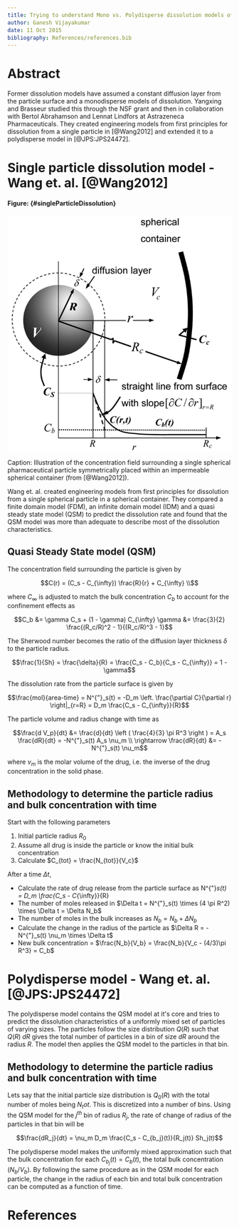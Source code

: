```yaml
---
title: Trying to understand Mono vs. Polydisperse dissolution models of Wang and Brasseur
author: Ganesh Vijayakumar
date: 11 Oct 2015
bibliography: References/references.bib
---
```


# Abstract

Former dissolution models have assumed a constant diffusion layer from the particle surface and a monodisperse models of dissolution. Yangxing and Brasseur studied this through the NSF grant and then in collaboration with Bertol Abrahamson and Lennat Lindfors at Astrazeneca Pharmaceuticals. They created engineering models from first principles for dissolution from a single particle in [@Wang2012] and extended it to a polydisperse model in [@JPS:JPS24472].

# Single particle dissolution model - Wang et. al. [@Wang2012]

#### Figure: {#singleParticleDissolution}

![](singleParticleDissolution.png)

Caption: Illustration of the concentration field surrounding a single spherical pharmaceutical particle symmetrically placed within an impermeable spherical container (from [@Wang2012]).

Wang et. al. created engineering models from first principles for dissolution from a single spherical particle in a spherical container. They compared a finite domain model (FDM), an infinite domain model (IDM) and a quasi steady state model (QSM) to predict the dissolution rate and found that the QSM model was more than adequate to describe most of the dissolution characteristics.



## Quasi Steady State model (QSM)

The concentration field surrounding the particle is given by 

~~~math
C(r) = (C_s - C_{\infty}) \frac{R}{r} + C_{\infty} \\
~~~

where $C_{\infty}$ is adjusted to match the bulk concentration $C_b$ to account for the confinement effects as

~~~math
C_b &= \gamma C_s + (1 - \gamma) C_{\infty}
\gamma &= \frac{3}{2} \frac{(R_c/R)^2 - 1}{(R_c/R)^3 - 1}
~~~

The Sherwood number becomes the ratio of the diffusion layer thickness $\delta$ to the particle radius. 

~~~math
\frac{1}{Sh} = \frac{\delta}{R} = \frac{C_s - C_b}{C_s - C_{\infty}} = 1 - \gamma
~~~

The dissolution rate from the particle surface is given by 

~~~math
\frac{mol}{area-time} = N^{"}_s(t) = -D_m \left. \frac{\partial C}{\partial r} \right|_{r=R} = D_m \frac{C_s - C_{\infty}}{R}
~~~

The particle volume and radius change with time as 

~~~math
\frac{d V_p}{dt} &= \frac{d}{dt} \left ( \frac{4}{3} \pi R^3 \right ) = A_s \frac{dR}{dt} = -N^{"}_s(t) A_s \nu_m \\
\rightarrow \frac{dR}{dt} &= -N^{"}_s(t) \nu_m
~~~

where $\nu_m$ is the molar volume of the drug, i.e. the inverse of the drug concentration in the solid phase. 

## Methodology to determine the particle radius and bulk concentration with time

Start with the following parameters

1. Initial particle radius $R_0$
2. Assume all drug is inside the particle or know the initial bulk concentration
3. Calculate $C_{tot} = \frac{N_{tot}}{V_c}$

After a time $\Delta t$,

* Calculate the rate of drug release from the particle surface as N^{"}_s(t) = D_m \frac{C_s - C_{\infty}}{R}
* The number of moles released in $\Delta t = N^{"}_s(t) \times (4 \pi R^2) \times \Delta t = \Delta N_b$
* The number of moles in the bulk increases as $N_b = N_b + \Delta N_b$
* Calculate the change in the radius of the particle as $\Delta R = -N^{"}_s(t) \nu_m \times \Delta t$
* New bulk concentration = $\frac{N_b}{V_b} = \frac{N_b}{V_c - (4/3)\pi R^3} = C_b$


# Polydisperse model - Wang et. al. [@JPS:JPS24472]

The polydisperse model contains the QSM model at it's core and tries to predict the dissolution characteristics of a uniformly mixed set of particles of varying sizes. The particles follow the size distribution $Q(R)$ such that $Q(R) \; dR$ gives the total number of particles in a bin of size $dR$ around the radius $R$. The model then applies the QSM model to the particles in that bin. 

## Methodology to determine the particle radius and bulk concentration with time

Lets say that the initial particle size distribution is $Q_0(R)$ with the total number of moles being $N_tot$. This is discretized into a number of bins. Using the QSM model for the $j^{th}$ bin of radius $R_j$, the rate of change of radius of the particles in that bin will be 

~~~math
\frac{dR_j}{dt} = \nu_m D_m \frac{C_s - C_{b_j}(t)}{R_j(t)} Sh_j(t)
~~~

The polydisperse model makes the uniformly mixed approximation such that the bulk concentration for each $C_{b_j} (t) = C_b(t)$, the total bulk concentration ($N_b/V_b$). By following the same procedure as in the QSM model for each particle, the change in the radius of each bin and total bulk concentration can be computed as a function of time. 

# References




